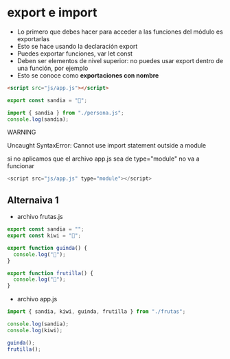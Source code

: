 # export e import

- Lo primero que debes hacer para acceder a las funciones del módulo es exportarlas
- Esto se hace usando la declaración export
- Puedes exportar funciones, var let const
- Deben ser elementos de nivel superior: no puedes usar export dentro de una función, por ejemplo
- Esto se conoce como **exportaciones con nombre**

```html
<script src="js/app.js"></script>
```

```js
export const sandia = "🍉";
```

```js
import { sandia } from "./persona.js";
console.log(sandia);
```

WARNING

Uncaught SyntaxError: Cannot use import statement outside a module

si no aplicamos que el archivo app.js sea de type="module" no va a funcionar

```js
<script src="js/app.js" type="module"></script>
```

## Alternaiva 1

- archivo frutas.js

```js
export const sandia = "";
export const kiwi = "🥝";

export function guinda() {
  console.log("🍒");
}

export function frutilla() {
  console.log("🍓");
}
```

- archivo app.js

```js
import { sandia, kiwi, guinda, frutilla } from "./frutas";

console.log(sandia);
console.log(kiwi);

guinda();
frutilla();
```
